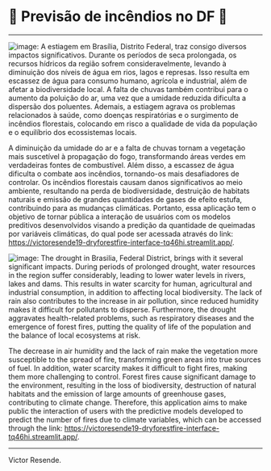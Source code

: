 # 🍂 Previsão de incêndios no DF 🍂
<hr>

![image](https://user-images.githubusercontent.com/63743020/206604130-a80cd71e-7c8c-4174-ae54-20aa8627dec5.png): A estiagem em Brasília, Distrito Federal, traz consigo diversos impactos significativos. Durante os períodos de seca prolongada, os recursos hídricos da região sofrem consideravelmente, levando à diminuição dos níveis de água em rios, lagos e represas. Isso resulta em escassez de água para consumo humano, agrícola e industrial, além de afetar a biodiversidade local. A falta de chuvas também contribui para o aumento da poluição do ar, uma vez que a umidade reduzida dificulta a dispersão dos poluentes. Ademais, a estiagem agrava os problemas relacionados à saúde, como doenças respiratórias e o surgimento de incêndios florestais, colocando em risco a qualidade de vida da população e o equilíbrio dos ecossistemas locais.

A diminuição da umidade do ar e a falta de chuvas tornam a vegetação mais suscetível à propagação do fogo, transformando áreas verdes em verdadeiras fontes de combustível. Além disso, a escassez de água dificulta o combate aos incêndios, tornando-os mais desafiadores de controlar. Os incêndios florestais causam danos significativos ao meio ambiente, resultando na perda de biodiversidade, destruição de habitats naturais e emissão de grandes quantidades de gases de efeito estufa, contribuindo para as mudanças climáticas. Portanto, essa aplicação tem o objetivo de tornar pública a interação de usuários com os modelos preditivos desenvolvidos visando a predição da quantidade de queimadas por variáveis climáticas, do qual pode ser acessada através do link: https://victoresende19-dryforestfire-interface-tq46hi.streamlit.app/.

![image](https://user-images.githubusercontent.com/63743020/206604148-edc3020b-2ddf-4b9d-aff4-04116150f285.png): The drought in Brasilia, Federal District, brings with it several significant impacts. During periods of prolonged drought, water resources in the region suffer considerably, leading to lower water levels in rivers, lakes and dams. This results in water scarcity for human, agricultural and industrial consumption, in addition to affecting local biodiversity. The lack of rain also contributes to the increase in air pollution, since reduced humidity makes it difficult for pollutants to disperse. Furthermore, the drought aggravates health-related problems, such as respiratory diseases and the emergence of forest fires, putting the quality of life of the population and the balance of local ecosystems at risk.

The decrease in air humidity and the lack of rain make the vegetation more susceptible to the spread of fire, transforming green areas into true sources of fuel. In addition, water scarcity makes it difficult to fight fires, making them more challenging to control. Forest fires cause significant damage to the environment, resulting in the loss of biodiversity, destruction of natural habitats and the emission of large amounts of greenhouse gases, contributing to climate change. Therefore, this application aims to make public the interaction of users with the predictive models developed to predict the number of fires due to climate variables, which can be accessed through the link: https://victoresende19-dryforestfire-interface-tq46hi.streamlit.app/.

<hr>

Victor Resende.
